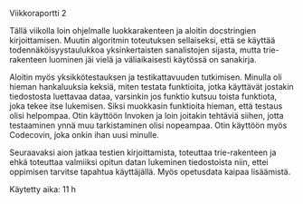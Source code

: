 Viikkoraportti 2

Tällä viikolla loin ohjelmalle luokkarakenteen ja aloitin docstringien kirjoittamisen. Muutin algoritmin toteutuksen sellaiseksi, että se käyttää todennäköisyystaulukkoa yksinkertaisten sanalistojen sijasta, mutta trie-rakenteen luominen jäi vielä ja väliaikaisesti käytössä on sanakirja.

Aloitin myös yksikkötestauksen ja testikattavuuden tutkimisen. Minulla oli hieman hankaluuksia keksiä, miten testata funktioita, jotka käyttävät jostakin tiedostosta luettavaa dataa, varsinkin jos funktio kutsuu toista funktiota, joka tekee itse lukemisen. Siksi muokkasin funktioita hieman, että testaus olisi helpompaa. Otin käyttöön Invoken ja loin joitakin tehtäviä siihen, jotta testaaminen ynnä muu tarkistaminen olisi nopeampaa. Otin käyttöön myös Codecovin, joka onkin ihan uusi minulle.

Seuraavaksi aion jatkaa testien kirjoittamista, toteuttaa trie-rakenteen ja ehkä toteuttaa valmiiksi opitun datan lukeminen tiedostoista niin, ettei oppimisen tarvitse tapahtua käyttäjällä. Myös opetusdata kaipaa lisäämistä.

Käytetty aika: 11 h